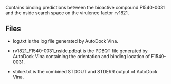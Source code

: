 Contains binding predictions between the bioactive compound F1540-0031 and the nside search space on the virulence factor rv1821.

## Files

- log.txt is the log file generated by AutoDock Vina.

- rv1821_F1540-0031_nside.pdbqt is the PDBQT file generated by AutoDock Vina containing the orientation and binding location of F1540-0031.

- stdoe.txt is the combined STDOUT and STDERR output of AutoDock Vina.

